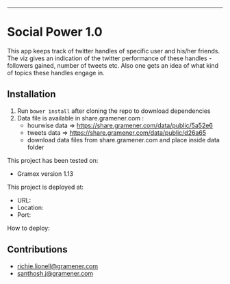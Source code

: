 
--------------------------------------------------------------------------------

Social Power 1.0
================================================================================

This app keeps track of twitter handles of specific user and his/her friends.
The viz gives an indication of the twitter performance of these handles - followers gained, number of tweets etc.
Also one gets an idea of what kind of topics these handles engage in.


Installation
--------------------------------------------------------------------------------


1. Run `bower install` after cloning the repo to download dependencies
2. Data file is available in share.gramener.com :
   - hourwise data => https://share.gramener.com/data/public/5a52e6
   - tweets data => https://share.gramener.com/data/public/d26a65
   - download data files from share.gramener.com and place inside data folder


This project has been tested on:

- Gramex version 1.13

This project is deployed at:

- URL:
- Location:
- Port:

How to deploy:


Contributions
--------------------------------------------------------------------------------

- richie.lionell@gramener.com
- santhosh.j@gramener.com